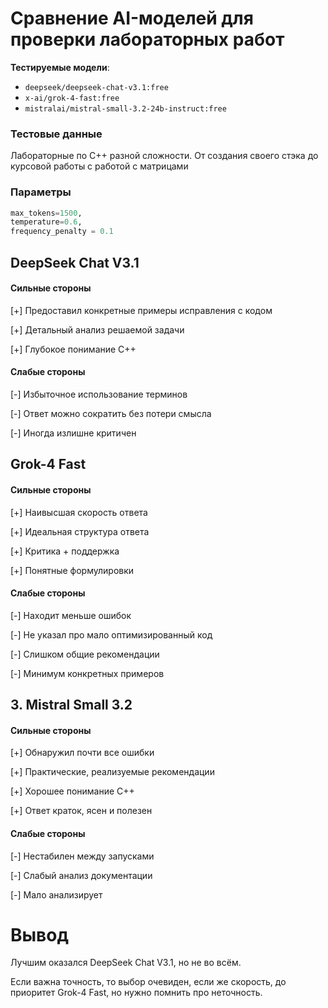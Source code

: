 # Сравнение AI-моделей для проверки лабораторных работ

**Тестируемые модели**:
- `deepseek/deepseek-chat-v3.1:free`
- `x-ai/grok-4-fast:free` 
- `mistralai/mistral-small-3.2-24b-instruct:free`


### Тестовые данные
Лабораторные по C++ разной сложности. От создания своего стэка до курсовой работы с работой с матрицами


### Параметры
```python
max_tokens=1500,
temperature=0.6,
frequency_penalty = 0.1
```

## DeepSeek Chat V3.1
#### Сильные стороны

[+] Предоставил конкретные примеры исправления с кодом

[+] Детальный анализ решаемой задачи

[+] Глубокое понимание С++

#### Слабые стороны

[-] Избыточное использование терминов

[-] Ответ можно сократить без потери смысла

[-] Иногда излишне критичен

## Grok-4 Fast
#### Сильные стороны

[+] Наивысшая скорость ответа

[+] Идеальная структура ответа

[+] Критика + поддержка

[+] Понятные формулировки

#### Слабые стороны

[-] Находит меньше ошибок

[-] Не указал про мало оптимизированный код

[-] Слишком общие рекомендации

[-] Минимум конкретных примеров

## 3. Mistral Small 3.2
#### Сильные стороны

[+] Обнаружил почти все ошибки

[+] Практические, реализуемые рекомендации

[+] Хорошее понимание С++

[+] Ответ краток, ясен и полезен

#### Слабые стороны

[-] Нестабилен между запусками

[-] Слабый анализ документации

[-] Мало анализирует

# Вывод

Лучшим оказался DeepSeek Chat V3.1, но не во всём.

Если важна точность, то выбор очевиден, если же скорость, до приоритет Grok-4 Fast, но нужно помнить про неточность.